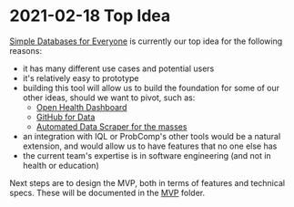 # 2021-02-18 Top Idea

[Simple Databases for Everyone](dabble.md) is currently our top idea for the following reasons:  
- it has many different use cases and potential users
- it's relatively easy to prototype
- building this tool will allow us to build the foundation for some of our other ideas, should we want to pivot, such as:
	- [Open Health Dashboard](open-health-dashboard.md)
	- [GitHub for Data](github-for-data.md)
	- [Automated Data Scraper for the masses](auto-data-scraper.md)
- an integration with IQL or ProbComp's other tools would be a natural extension, and would allow us to have features that no one else has
- the current team's expertise is in software engineering (and not in health or education)

Next steps are to design the MVP, both in terms of features and technical specs. These will be documented in the [MVP](mvp/README.md) folder.
